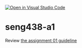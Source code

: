 [![Open in Visual Studio Code](https://classroom.github.com/assets/open-in-vscode-2e0aaae1b6195c2367325f4f02e2d04e9abb55f0b24a779b69b11b9e10269abc.svg)](https://classroom.github.com/online_ide?assignment_repo_id=17834682&assignment_repo_type=AssignmentRepo)
# seng438-a1

Review [the assignment 01 guideline](seng438-a1.md) 

